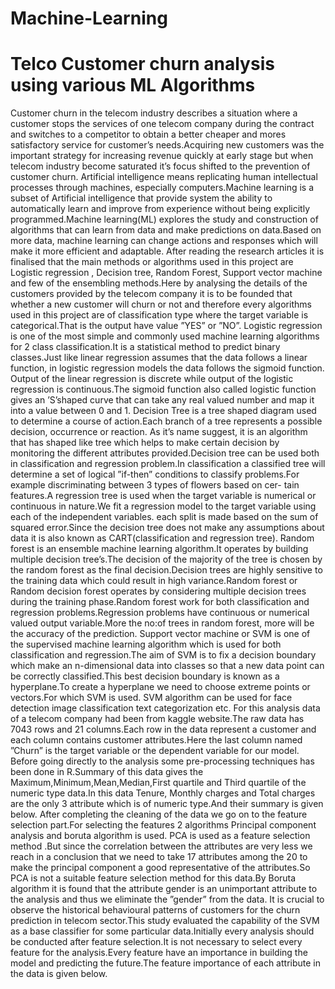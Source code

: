 # Machine-Learning
# Telco Customer churn analysis using various ML Algorithms
Customer churn in the telecom industry describes a situation where a customer stops the services of one telecom company during the contract and switches to a competitor to obtain a better cheaper and mores satisfactory service for customer’s needs.Acquiring new customers was the important strategy for increasing revenue quickly at early stage but when telecom industry become saturated it’s focus shifted to the prevention of customer churn.
Artificial intelligence means replicating human intellectual processes through machines, especially computers.Machine learning is a subset of Artificial intelligence that provide system the ability to automatically learn and improve from experience without being explicitly programmed.Machine learning(ML) explores the study and construction of algorithms that can learn from data and make predictions on data.Based on more data, machine learning can change actions and responses which will make it more efficient and adaptable.
After reading the research articles it is finalised that the main methods or algorithms used in this project are Logistic regression , Decision tree, Random Forest, Support vector machine and few of the ensembling methods.Here by analysing the details of the customers provided by the telecom company it is to be founded that whether a new customer will churn or not and therefore every algorithms used in this project are of classification type where the target variable is categorical.That is the output have value ”YES” or ”NO”.
Logistic regression is one of the most simple and commonly used machine learning algorithms for 2 class classification.It is a statistical method to predict binary classes.Just like linear regression assumes that the data follows a linear function, in logistic regression models the data follows the sigmoid function. Output of the linear regression is discrete while output of the logistic regression is continuous.The sigmoid function also called logistic function gives an ’S’shaped curve that can take any real valued number and map it into a value between 0 and 1.
Decision Tree is a tree shaped diagram used to determine a course of action.Each branch of a tree represents a possible decision, occurrence or reaction. As it’s name suggest, it is an algorithm that has shaped like tree which helps to make certain decision by monitoring the different attributes provided.Decision tree can be used both in classification and regression problem.In classification a classified tree will determine a set of logical ”if-then” conditions to classify problems.For example discriminating between 3 types of flowers based on cer- tain features.A regression tree is used when the target variable is numerical or continuous in nature.We fit a regression model to the target variable using each of the independent variables. each split is made based on the sum of squared error.Since the decision tree does not make any assumptions about data it is also known as CART(classification and regression tree).
Random forest is an ensemble machine learning algorithm.It operates by building multiple decision tree’s.The decision of the majority of the tree is chosen by the random forest as the final decision.Decision trees are highly sensitive to the training data which could result in high variance.Random forest or Random decision forest operates by considering multiple decision trees during the training phase.Random forest work for both classification and regression problems.Regression problems have continuous or numerical valued output variable.More the no:of trees in random forest, more will be the accuracy of the prediction.
Support vector machine or SVM is one of the supervised machine learning algorithm which is used for both classification and regression.The aim of SVM is to fix a decision boundary which make an n-dimensional data into classes so that a new data point can be correctly classified.This best decision boundary is known as a hyperplane.To create a hyperplane we need to choose extreme points or vectors.For which SVM is used. SVM algorithm can be used for face detection image classification text categorization etc.
For this analysis data of a telecom company had been from kaggle website.The raw data has 7043 rows and 21 columns.Each row in the data represent a customer and each column contains customer attributes.Here the last column named ”Churn” is the target variable or the dependent variable for our model.
Before going directly to the analysis some pre-processing techniques has been done in R.Summary of this data gives the Maximum,Minimum,Mean,Median,First quartile and Third quartile of the numeric type data.In this data Tenure, Monthly charges and Total charges are the only 3 attribute which is of numeric type.And their summary is given below.
After completing the cleaning of the data we go on to the feature selection part.For selecting the features 2 algorithms Principal component analysis and boruta algorithm is used. PCA is used as a feature selection method .But since the correlation between the attributes are very less we reach in a conclusion that we need to take 17 attributes among the 20 to make the principal component a good representative of the attributes.So PCA is not a suitable feature selection method for this data.By Boruta algorithm it is found that the attribute gender is an unimportant attribute to the analysis and thus we eliminate the ”gender” from the data.
It is crucial to observe the historical behavioural patterns of customers for the churn prediction in telecom sector.This study evaluated the capability of the SVM as a base classifier for some particular data.Initially every analysis should be conducted after feature selection.It is not necessary to select every feature for the analysis.Every feature have an importance in building the model and predicting the future.The feature importance of each attribute in the data is given below.

